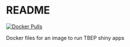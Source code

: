 # README

[![Docker Pulls](https://img.shields.io/docker/pulls/fawda123/tbepdocker)](https://hub.docker.com/repository/docker/fawda123/tbepdocker)

Docker files for an image to run TBEP shiny apps
